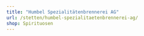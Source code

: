 ```yaml
---
title: "Humbel Spezialitätenbrennerei AG"
url: /stetten/humbel-spezialitaetenbrennerei-ag/
shop: Spirituosen
---
```

